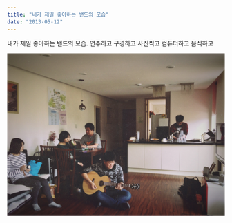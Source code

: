 ```yaml
---
title: "내가 제일 좋아하는 밴드의 모습"
date: "2013-05-12"
---
```


내가 제일 좋아하는 밴드의 모습. 연주하고 구경하고 사진찍고 컴퓨터하고 음식하고

![](/photo/diary/2013-05-12-내가_제일_좋아하는_밴드의_모습.jpg)
